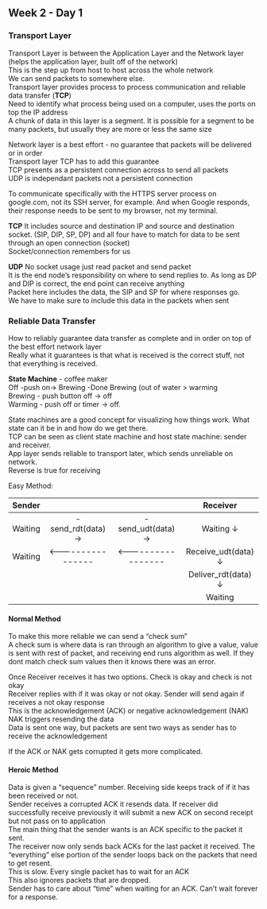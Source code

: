 ## Week 2 - Day 1
### Transport Layer
Transport Layer is between the Application Layer and the Network layer (helps the application layer, built off of the network)  
This is the step up from host to host across the whole network  
We can send packets to somewhere else.   
Transport layer provides process to process communication and reliable data transfer (**TCP**)  
Need to identify what process being used on a computer, uses the ports on top the IP address  
A chunk of data in this layer is a segment. It is possible for a segment to be many packets, but usually they are more or less the same size

Network layer is a best effort - no guarantee that packets will be delivered or in order  
Transport layer TCP has to add this guarantee   
TCP presents as a persistent connection across to send all packets  
UDP is independant packets not a persistent connection

To communicate specifically with the HTTPS server process on google.com, not its SSH server, for example. And when Google responds, their response needs to be sent to my browser, not my terminal.

**TCP**
It includes source and destination IP and source and destination socket. 
(SIP, DIP, SP, DP) and all four have to match for data to be sent through an open connection (socket)  
Socket/connection remembers for us

**UDP** 
No socket usage just read packet and send packet  
It is the end node’s responsibility on where to send replies to. As long as DP and DIP is correct, the end point can receive anything  
Packet here includes the data, the SIP and SP for where responses go.  
We have to make sure to include this data in the packets when sent

### Reliable Data Transfer
How to reliably guarantee data transfer as complete and in order on top of the best effort network layer  
Really what it guarantees is that what is received is the correct stuff, not that everything is received. 

**State Machine** - coffee maker  
Off -push on-> Brewing -Done Brewing (out of water > warming  
Brewing - push button off -> off  
Warming - push off or timer -> off. 

State machines are a good concept for visualizing how things work. What state can it be in and how do we get there.  
TCP can be seen as client state machine and host state machine: sender and receiver.  
App layer sends reliable to transport later, which sends unreliable on network.  
Reverse is true for receiving

Easy Method:

|  Sender |                    |                     |       Receiver      |
|:-------:|:------------------:|:-------------------:|:-------------------:|
| Waiting | - send_rdt(data)-> | - send_udt(data) -> |      Waiting ↓      |
| Waiting |  <---------------- |  <----------------- | Receive_udt(data) ↓ |
|         |                    |                     | Deliver_rdt(data) ↓ |
|         |                    |                     |       Waiting       |

#### Normal Method
To make this more reliable we can send a “check sum”  
A check sum is where data is ran through an algorithm to give a value, value is sent with rest of packet, and receiving end runs algorithm as well. If they dont match check sum values then it knows there was an error.

Once Receiver receives it has two options. Check is okay and check is not okay  
Receiver replies with if it was okay or not okay. Sender will send again if receives a not okay response  
This is the acknowledgement (ACK) or negative acknowledgement (NAK)  
NAK triggers resending the data  
Data is sent one way, but packets are sent two ways as sender has to receive the acknowledgement

If the ACK or NAK gets corrupted it gets more complicated. 

#### Heroic Method
Data is given a “sequence” number. Receiving side keeps track of if it has been received or not.  
Sender receives a corrupted ACK it resends data. If receiver did successfully receive previously it will submit a new ACK on second receipt but not pass on to application  
The main thing that the sender wants is an ACK specific to the packet it sent.   
The receiver now only sends back ACKs for the last packet it received. The “everything” else portion of the sender loops back on the packets that need to get resent.  
This is slow. Every single packet has to wait for an ACK  
This also ignores packets that are dropped.  
Sender has to care about “time” when waiting for an ACK. Can’t wait forever for a response. 